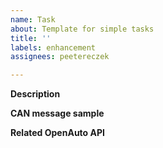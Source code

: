 ```yaml
---
name: Task
about: Template for simple tasks
title: ''
labels: enhancement
assignees: peetereczek

---
```


**Description**

**CAN message sample**

**Related OpenAuto API**

